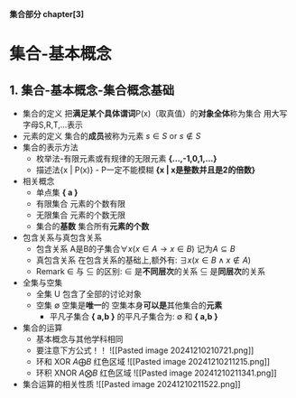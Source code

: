 **集合部分 chapter[3]**
# 集合-基本概念
## 1. 集合-基本概念-集合概念基础
- 集合的定义
	把**满足某个具体谓词**P(x)（取真值）的**对象全体**称为集合
	用大写字母S,R,T,...表示
- 元素的定义
	集合的**成员**被称为元素
	$s\in S$ or $s\notin S$
- 集合的表示方法
	- 枚举法-有限元素或有规律的无限元素
		**{...,-1,0,1,...}**
	- 描述法{x | P(x)} - P一定不能模糊
		**{x | x是整数并且是2的倍数}**
- 相关概念
	- 单点集
		**{ a }**
	- 有限集合
		元素的个数有限
	- 无限集合
		元素的个数无限
	- 集合的**基数**
		集合所有**元素的个数**
- 包含关系与真包含关系
	- 包含关系
		A是B的子集合$\forall x (x\in A \rightarrow x \in B)$ 记为$A \subseteq B$
	- 真包含关系
		在包含关系的基础上,额外有:
		$\exists x (x \in B \land x \notin A)$
	- Remark
		$\in$ 与 $\subseteq$ 的区别:
		$\in$ 是**不同层次**的关系
		$\subseteq$ 是**同层次**的关系
- 全集与空集
	- 全集 U 
		包含了全部的讨论对象
	- 空集 $\emptyset$
		空集是**唯一**的
		空集本身**可以是**其他集合的**元素**
		- 平凡子集合
			**{ a,b }** 的平凡子集合为:
			$\emptyset$ 和 **{ a,b }** 
- 集合的运算
	- 基本概念与其他学科相同 
	- 要注意下方公式！！
	![[Pasted image 20241210210721.png]]
	- 环和 XOR  $A \bigoplus B$ 红色区域
		![[Pasted image 20241210211215.png]]
	- 环积 XNOR $A \bigotimes B$ 红色区域
		![[Pasted image 20241210211341.png]]
- 集合运算的相关性质
	![[Pasted image 20241210211522.png]]
	
